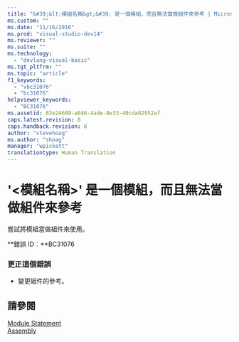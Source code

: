 ```yaml
---
title: "&#39;&lt;模組名稱&gt;&#39; 是一個模組，而且無法當做組件來參考 | Microsoft Docs"
ms.custom: ""
ms.date: "11/16/2016"
ms.prod: "visual-studio-dev14"
ms.reviewer: ""
ms.suite: ""
ms.technology: 
  - "devlang-visual-basic"
ms.tgt_pltfrm: ""
ms.topic: "article"
f1_keywords: 
  - "vbc31076"
  - "bc31076"
helpviewer_keywords: 
  - "BC31076"
ms.assetid: 83e24689-a846-4ade-8e33-40cda02952af
caps.latest.revision: 8
caps.handback.revision: 8
author: "stevehoag"
ms.author: "shoag"
manager: "wpickett"
translationtype: Human Translation
---
```

# &#39;&lt;模組名稱&gt;&#39; 是一個模組，而且無法當做組件來參考
嘗試將模組當做組件來使用。  
  
 **錯誤 ID︰**BC31076  
  
### 更正這個錯誤  
  
-   變更組件的參考。  
  
## 請參閱  
 [Module Statement](../../visual-basic/language-reference/statements/module-statement.md)   
 [Assembly](../../visual-basic/language-reference/modifiers/assembly.md)